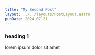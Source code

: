 ```yaml
---
title: "My Second Post"
layout: ../../layouts/PostLayout.astro
pubDate: 2024-07-21
---
```


### heading 1

lorem ipsum dolor sit amet
